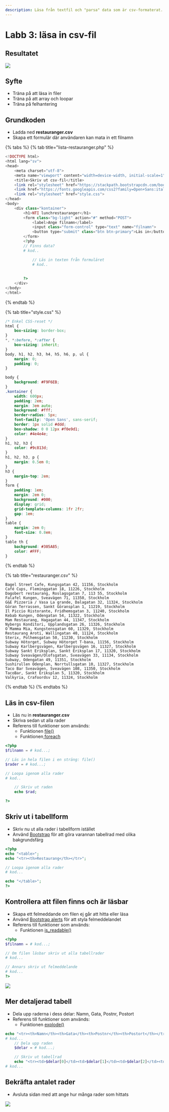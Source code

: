 ```yaml
---
description: Läsa från textfil och "parsa" data som är csv-formaterat.
---
```


# Labb 3: läsa in csv-fil

## Resultatet

![](../.gitbook/assets/dump-labb-3-1.png)

## **Syfte**

* Träna på att läsa in filer 
* Träna på att array och loopar
* Träna på felhantering

## Grundkoden

* Ladda ned **restauranger.csv**
* Skapa ett formulär där användaren kan mata in ett filnamn

{% tabs %}
{% tab title="lista-restauranger.php" %}
```php
<!DOCTYPE html>
<html lang="sv">
<head>
    <meta charset="utf-8">
    <meta name="viewport" content="width=device-width, initial-scale=1">
    <title>Skriv ut csv-fil</title>
    <link rel="stylesheet" href="https://stackpath.bootstrapcdn.com/bootstrap/4.5.2/css/bootstrap.min.css" integrity="sha384-JcKb8q3iqJ61gNV9KGb8thSsNjpSL0n8PARn9HuZOnIxN0hoP+VmmDGMN5t9UJ0Z" crossorigin="anonymous">
    <link href="https://fonts.googleapis.com/css2?family=Open+Sans:ital@1&display=swap" rel="stylesheet">
    <link rel="stylesheet" href="style.css">
</head>
<body>
    <div class="kontainer">
        <h1>NTI lunchrestauranger</h1>
        <form class="bg-light" action="#" method="POST">
            <label>Ange filnamn</label>
            <input class="form-control" type="text" name="filnamn">
            <button type="submit" class="btn btn-primary">Läs in</button>
        </form>
        <?php
        // Finns data?
        # kod..

            // Läs in texten från formuläret
            # kod..
            
            
        ?>
    </div>
</body>
</html>
```
{% endtab %}

{% tab title="style.css" %}
```css
/* Enkel CSS-reset */
html {
    box-sizing: border-box;
}
*, *:before, *:after {
    box-sizing: inherit;
}
body, h1, h2, h3, h4, h5, h6, p, ul {
    margin: 0;
    padding: 0;
}

body {
    background: #F9F6EB;
}
.kontainer {
    width: 600px;
    padding: 2em;
    margin: 3em auto;
    background: #fff;
    border-radius: 5px;
    font-family: 'Open Sans', sans-serif;
    border: 1px solid #ddd;
    box-shadow: 0 0 12px #f0e9d1;
    color: #4e4e4e;
}
h1, h2, h3 {
    color: #9c813d;
}
h1, h2, h3, p {
    margin: 0.5em 0;
}
h3 {
    margin-top: 2em;
}
form {
    padding: 1em;
    margin: 2em 0;
    background: #000;
    display: grid;
    grid-template-columns: 1fr 2fr;
    gap: 1em;
}
table {
    margin: 2em 0;
    font-size: 0.8em;
}
table th {
    background: #305A85;
    color: #FFF;
}
```
{% endtab %}

{% tab title="restauranger.csv" %}
```
Bagel Street Cafe, Kungsgatan 42, 11156, Stockholm
Café Cups, Fleminggatan 18, 11226, Stockholm
Dagobert restaurang, Roslagsgatan 7, 113 55, Stockholm
Falafel Kungen, Sveavägen 71, 11350, Stockholm
G&E Pizzeria / Vasa La grande, Dalagatan 32, 11324, Stockholm
Göran Terrassen, Sankt Göransplan 1, 11219, Stockholm
Il Piccio Ristorante, Fridhemsgatan 3, 11240, Stockholm
Kebab Kungen, Odengatan 54, 11322, Stockholm
Mam Restaurang, Hagagatan 44, 11347, Stockholm
Nybergs Konditori, Upplandsgatan 26, 11326, Stockholm
O´Mamma Mia, Kungstensgatan 60, 11329, Stockholm
Restaurang Aroti, Wallingatan 40, 11124, Stockholm
Sterix, Polhemsgatan 50, 11230, Stockholm
Subway Hötorget, Subway Hötorget T-bana, 11156, Stockholm
Subway Karlbergsvägen, Karlbergsvägen 16, 11327, Stockholm
Subway Sankt Eriksplan, Sankt Eriksplan 17, 11320, Stockholm
Subway Sveavägen/Olofsgatan, Sveavägen 33, 11134, Stockholm
Subway, Odengatan 49, 11351, Stockholm
Sushirullen Odenplan, Norrtullsgatan 10, 11327, Stockholm
Taco Bar Sveavägen, Sveavägen 108, 11350, Stockholm
TacoBar, Sankt Eriksplan 5, 11320, Stockholm
Valkyria, Crafoordsv 12, 11324, Stockholm
```
{% endtab %}
{% endtabs %}

## Läs in csv-filen

* Läs nu in **restauranger.csv**
* Skriva sedan ut alla rader
* Referens till funktioner som används:
  * Funktionen [file\(\)](https://devdocs.io/php/function.file)
  * Funktionen[ ](https://devdocs.io/php/function.array)[foreach](https://devdocs.io/php/control-structures.foreach)

```php
<?php
$filnamn = # kod...;

// Läs in hela filen i en sträng: file()
$rader = # kod...;

// Loopa igenom alla rader
# kod..

    // Skriv ut raden
    echo $rad;

?>
```

## Skriv ut i tabellform

* Skriv nu ut alla rader i tabellform istället
* Använd [Bootstrap](https://getbootstrap.com/docs/4.5/content/tables/) för att göra varannan tabellrad med olika bakgrundsfärg

```php
<?php
echo "<table>";
echo "<tr><th>Restaurang</th></tr>";

// Loopa igenom alla rader
# kod...

echo "</table>";
?>
```

## Kontrollera att filen finns och är läsbar

* Skapa ett felmeddande om filen ej går att hitta eller läsa
* Använd [Bootstrap alerts](https://getbootstrap.com/docs/4.5/components/alerts/) för att styla felmeddelandet
* Referens till funktioner som används:
  * Funktionen [is\_readable\(\)](https://devdocs.io/php/function.is-readable)

```php
<?php
$filnamn = # kod...;

// Om filen läsbar skriv ut alla tabellrader
# kod...

// Annars skriv ut felmeddelande 
# kod...
?>
```

![](../.gitbook/assets/dump-labb-3-3.png)

## Mer detaljerad tabell

* Dela upp raderna i dess delar: Namn, Gata, Postnr, Postort
* Referens till funktioner som används:
  * Funktionen [explode\(\)](https://devdocs.io/php/function.explode)

```php
echo "<tr><th>Namn</th><th>Gata</th><th>Postnr</th><th>Postort</th></tr>";
# kod...
    // Dela upp raden
    $delar = # kod...;

    // Skriv ut tabellrad
    echo "<tr><td>$delar[0]</td><td>$delar[1]</td><td>$delar[2]</td><td>$delar[3]</td></tr>";
# kod...
```

## Bekräfta antalet rader

* Avsluta sidan med att ange hur många rader som hittats

![](../.gitbook/assets/dump-labb-3-2.png)

